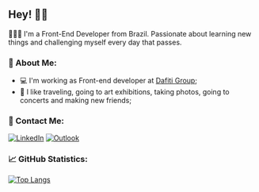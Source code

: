 ## Hey! 👋🏽

👩🏽‍💻 I'm a Front-End Developer from Brazil. Passionate about learning new things and challenging myself every day that passes.

### 📍 About Me:

- 💻 I'm working as Front-end developer at [Dafiti Group](https://www.dafiti.com.br/);
- 🎡 I like traveling, going to art exhibitions, taking photos, going to concerts and making new friends;

### 📱 Contact Me:

<a href="https://www.linkedin.com/in/laura-torquato/" target="blank">
    <img src="https://img.shields.io/badge/LinkedIn-0077B5?style=for-the-badge&logo=linkedin&logoColor=white"
        alt="LinkedIn"></a>
<a href="mailto:laura.torquato@hotmail.com" target="blank">
    <img src="https://img.shields.io/badge/Microsoft_Outlook-0078D4?style=for-the-badge&logo=microsoft-outlook&logoColor=white"
        alt="Outlook">
</a>
<br />

### 📈 GitHub Statistics:

[![Top
Langs](https://github-readme-stats.vercel.app/api/top-langs/?username=LauraTorquato&count_private=true&langs_count=6&hide=php&layout=compact&hide_border=true&theme=default)](https://github.com/LauraTorquato/github-readme-stats)

<!-- <h3 align="left">Languages and Tools:</h3>
<p align="left"> <a href="https://www.w3.org/html/" target="_blank">
        <img src="https://raw.githubusercontent.com/devicons/devicon/master/icons/html5/html5-original-wordmark.svg"
            alt="html5" width="40" height="40" /> </a> <a href="https://www.w3schools.com/css/" target="_blank"> <img
            src="https://raw.githubusercontent.com/devicons/devicon/master/icons/css3/css3-original-wordmark.svg"
            alt="css3" width="40" height="40" /> </a> <a href="https://developer.mozilla.org/en-US/docs/Web/JavaScript"
        target="_blank"> <img
            src="https://raw.githubusercontent.com/devicons/devicon/master/icons/javascript/javascript-original.svg"
            alt="javascript" width="40" height="40" /> </a> <a href="https://www.php.net" target="_blank"> <img
            src="https://raw.githubusercontent.com/devicons/devicon/master/icons/php/php-original.svg" alt="php"
            width="40" height="40" /> </a> <a href="https://sass-lang.com" target="_blank"> <img
            src="https://raw.githubusercontent.com/devicons/devicon/master/icons/sass/sass-original.svg" alt="sass"
            width="40" height="40" /> </a> <a href="https://vuejs.org/" target="_blank"> <img
            src="https://raw.githubusercontent.com/devicons/devicon/master/icons/vuejs/vuejs-original-wordmark.svg"
            alt="vuejs" width="40" height="40" /> </a> <a href="https://vuetifyjs.com/en/" target="_blank"> <img
            src="https://bestofjs.org/logos/vuetify.svg" alt="vuetify" width="40" height="40" /> </a> <a
        href="https://www.adobe.com/products/xd.html" target="_blank"> <img
            src="https://cdn.worldvectorlogo.com/logos/adobe-xd.svg" alt="xd" width="40" height="40" /> </a> <a
        href="https://www.figma.com/" target="_blank"> <img src="https://www.vectorlogo.zone/logos/figma/figma-icon.svg"
            alt="figma" width="40" height="40" /> </a> <a href="https://git-scm.com/" target="_blank"> <img
            src="https://www.vectorlogo.zone/logos/git-scm/git-scm-icon.svg" alt="git" width="40" height="40" /> </a>
</p> -->
